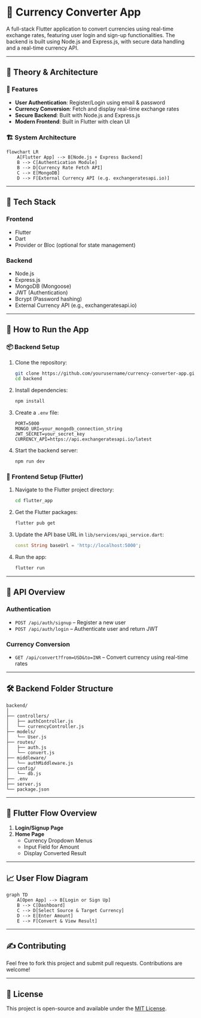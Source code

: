 
# 💱 Currency Converter App

A full-stack Flutter application to convert currencies using real-time exchange rates, featuring user login and sign-up functionalities. The backend is built using Node.js and Express.js, with secure data handling and a real-time currency API.

---

## 🧠 Theory & Architecture

### 🔁 Features

- **User Authentication**: Register/Login using email & password
- **Currency Conversion**: Fetch and display real-time exchange rates
- **Secure Backend**: Built with Node.js and Express.js
- **Modern Frontend**: Built in Flutter with clean UI

### 🏗️ System Architecture

```mermaid
flowchart LR
    A[Flutter App] --> B[Node.js + Express Backend]
    B --> C[Authentication Module]
    B --> D[Currency Rate Fetch API]
    C --> E[MongoDB]
    D --> F[External Currency API (e.g. exchangeratesapi.io)]
```

---

## 🧩 Tech Stack

### Frontend
- Flutter
- Dart
- Provider or Bloc (optional for state management)

### Backend
- Node.js
- Express.js
- MongoDB (Mongoose)
- JWT (Authentication)
- Bcrypt (Password hashing)
- External Currency API (e.g., exchangeratesapi.io)

---

## 🚀 How to Run the App

### 📦 Backend Setup

1. Clone the repository:
   ```bash
   git clone https://github.com/yourusername/currency-converter-app.git
   cd backend
   ```

2. Install dependencies:
   ```bash
   npm install
   ```

3. Create a `.env` file:
   ```env
   PORT=5000
   MONGO_URI=your_mongodb_connection_string
   JWT_SECRET=your_secret_key
   CURRENCY_API=https://api.exchangeratesapi.io/latest
   ```

4. Start the backend server:
   ```bash
   npm run dev
   ```

### 📱 Frontend Setup (Flutter)

1. Navigate to the Flutter project directory:
   ```bash
   cd flutter_app
   ```

2. Get the Flutter packages:
   ```bash
   flutter pub get
   ```

3. Update the API base URL in `lib/services/api_service.dart`:
   ```dart
   const String baseUrl = 'http://localhost:5000';
   ```

4. Run the app:
   ```bash
   flutter run
   ```

---

## 🔐 API Overview

### Authentication

- `POST /api/auth/signup` – Register a new user
- `POST /api/auth/login` – Authenticate user and return JWT

### Currency Conversion

- `GET /api/convert?from=USD&to=INR` – Convert currency using real-time rates

---

## 🛠️ Backend Folder Structure

```
backend/
│
├── controllers/
│   ├── authController.js
│   └── currencyController.js
├── models/
│   └── User.js
├── routes/
│   ├── auth.js
│   └── convert.js
├── middleware/
│   └── authMiddleware.js
├── config/
│   └── db.js
├── .env
├── server.js
└── package.json
```

---

## 📲 Flutter Flow Overview

1. **Login/Signup Page**
2. **Home Page**
   - Currency Dropdown Menus
   - Input Field for Amount
   - Display Converted Result

---

## 📈 User Flow Diagram

```mermaid
graph TD
    A[Open App] --> B[Login or Sign Up]
    B --> C[Dashboard]
    C --> D[Select Source & Target Currency]
    D --> E[Enter Amount]
    E --> F[Convert & View Result]
```

---

## ✍️ Contributing

Feel free to fork this project and submit pull requests. Contributions are welcome!

---

## 📄 License

This project is open-source and available under the [MIT License](LICENSE).
